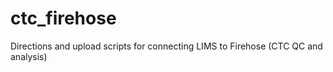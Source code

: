 ctc_firehose
============

Directions and upload scripts for connecting LIMS to Firehose (CTC QC and analysis)
